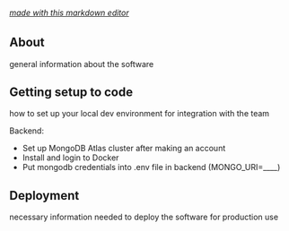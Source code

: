 ###### [made with this markdown editor](https://stackedit.io/app#)
## About
general information about the software

## Getting setup to code
how to set up your local dev environment for integration with the team

Backend:
* Set up MongoDB Atlas cluster after making an account
* Install and login to Docker
* Put mongodb credentials into .env file in backend (MONGO_URI=____)

## Deployment
necessary information needed to deploy the software for production use
